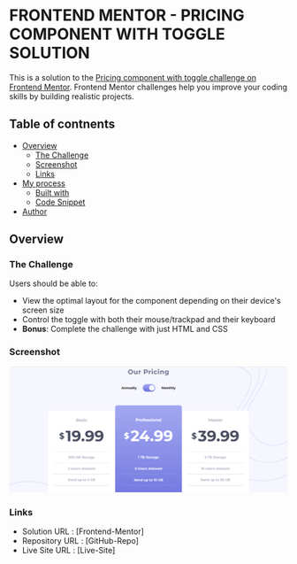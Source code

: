 # FRONTEND MENTOR - PRICING COMPONENT WITH TOGGLE SOLUTION

This is a solution to the [Pricing component with toggle challenge on Frontend Mentor](https://www.frontendmentor.io/challenges/pricing-component-with-toggle-8vPwRMIC). Frontend Mentor challenges help you improve your coding skills by building realistic projects.

## Table of contnents

- [Overview](#overview)
  - [The Challenge](#the-challenge)
  - [Screenshot](#screenshot)
  - [Links](#links)
- [My process](#my-process)
  - [Built with](#built-with)
  - [Code Snippet](#code-snippet)
- [Author](#author)

## Overview

### The Challenge

Users should be able to:

- View the optimal layout for the component depending on their device's screen size
- Control the toggle with both their mouse/trackpad and their keyboard
- **Bonus**: Complete the challenge with just HTML and CSS

### Screenshot

![preview](./preview.png)

### Links

- Solution URL : [Frontend-Mentor]
- Repository URL : [GitHub-Repo]
- Live Site URL : [Live-Site]

